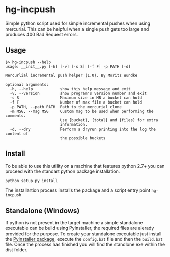 # hg-incpush

Simple python script used for simple incremental pushes when using mercurial. This can be helpful when a single push gets too large and produces 400 Bad Request errors.

## Usage

```
$> hg-incpush --help
usage: __init__.py [-h] [-v] [-s S] [-f F] -p PATH [-d]

Mercurlial incremental push helper (1.0). By Moritz Wundke

optional arguments:
  -h, --help            show this help message and exit
  -v, --version         show program's version number and exit
  -s S                  Maximum size in MB a bucket can hold
  -f F                  Number of max file a bucket can hold
  -p PATH, --path PATH  Path to the mercurial clone
  -m MSG, --msg MSG     Custom msg to be used when performing the comments.
                        Use {bucket}, {total} and {files} for extra
                        information.
  -d, --dry             Perform a dryrun printing into the log the content of
                        the possible buckets
```
## Install

To be able to use this utility on a machine that features python 2.7+ you can proceed with the standart python package installation.

```
python setup.py install
```

The installartion process installs the package and a script entry point ```hg-incpush```

## Standalone (Windows)

If python is not present in the target machine a simple standalone executable can be build using PyInstaller, the required files are alerady provided for the purpose. To create your standalone executable just install the [PyInstaller package][PyInstaller], execute the ```config.bat``` file and then the ```build.bat``` file. Once the process has finished you will find the standlone exe within the dist folder.


[PyInstaller]: http://example.com/
